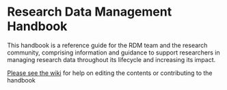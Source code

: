# Research Data Management Handbook

This handbook is a reference guide for the RDM team and the research community, comprising information and guidance to support researchers in managing research data throughout its lifecycle and increasing its impact.

[Please see the wiki](https://github.com/uol-library/rdl-handbook/wiki) for help on editing the contents or contributing to the handbook
